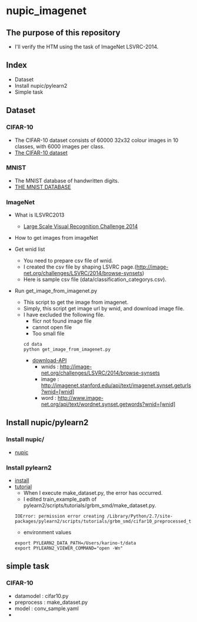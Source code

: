 nupic_imagenet
====

## The purpose of this repository
+ I'll verify the HTM using the task of ImageNet LSVRC-2014.

## Index
+ Dataset
+ Install nupic/pylearn2
+ Simple task

## Dataset
### CIFAR-10
+ The CIFAR-10 dataset consists of 60000 32x32 colour images in 10 classes, with 6000 images per class.
+ [The CIFAR-10 dataset](http://www.cs.toronto.edu/~kriz/cifar.html)

### MNIST
+ The MNIST database of handwritten digits.
+ [THE MNIST DATABASE](http://yann.lecun.com/exdb/mnist/)

### ImageNet
+ What is ILSVRC2013
  + [Large Scale Visual Recognition Challenge 2014](http://www.image-net.org/challenges/LSVRC/2014/)

+  How to get images from imageNet
  + Get wnid list
    + You need to prepare csv file of wnid. 
    + I created the csv file by shaping LSVRC page.(http://image-net.org/challenges/LSVRC/2014/browse-synsets)
    + Here is sample csv file (data/classification_categorys.csv).

  + Run get_image_from_imagenet.py
    + This script to get the image from imagenet.
    + Simply, this script get image url by wnid, and download image file.
    + I have excluded the following file.
      + flicr not found image file
      + cannot open file
      + Too small file
      ```
      cd data
      python get_image_from_imagenet.py
      ```
      + [download-API](http://www.image-net.org/download-API)
        + wnids : http://image-net.org/challenges/LSVRC/2014/browse-synsets
        + image : http://imagenet.stanford.edu/api/text/imagenet.synset.geturls?wnid=[wnid]
        + word  : http://www.image-net.org/api/text/wordnet.synset.getwords?wnid=[wnid]


## Install nupic/pylearn2
### Install nupic/ 
+ [nupic](https://github.com/numenta/nupic)

### Install pylearn2
+ [install](http://deeplearning.net/software/pylearn2/index.html)
+ [tutorial](http://deeplearning.net/software/pylearn2/tutorial/)
  + When I execute make_dataset.py, the error has occurred. 
  + I edited train_example_path of pylearn2/scripts/tutorials/grbm_smd/make_dataset.py.
  ```
  IOError: permission error creating /Library/Python/2.7/site-packages/pylearn2/scripts/tutorials/grbm_smd/cifar10_preprocessed_train.pkl
  ```
  + environment values
  ```
  export PYLEARN2_DATA_PATH=/Users/karino-t/data
  export PYLEARN2_VIEWER_COMMAND="open -Wn"
  ```


## simple task
### CIFAR-10
+ datamodel  : cifar10.py
+ preprocess : make_dataset.py
+ model      : conv_sample.yaml
+   





